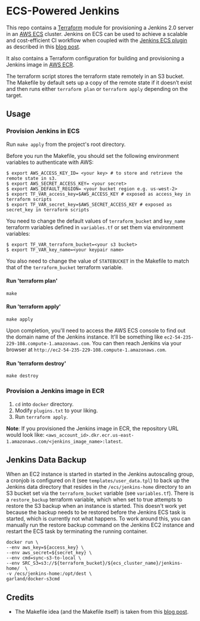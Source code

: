 # ECS-Powered Jenkins

This repo contains a [Terraform](https://terraform.io/) module for provisioning a Jenkins 2.0 server in an [AWS ECS](https://aws.amazon.com/ecs/) cluster. Jenkins on ECS can be used to achieve a scalable and cost-efficient CI workflow when coupled with the [Jenkins ECS plugin](https://wiki.jenkins-ci.org/display/JENKINS/Amazon+EC2+Container+Service+Plugin) as described in this [blog post](https://shuaib.me/ecs-jenkins/).

It also contains a Terraform configuration for building and provisioning a Jenkins image in [AWS ECR](https://aws.amazon.com/ecr/).

The terraform script stores the terraform state remotely in an S3 bucket. The Makefile by default sets up a copy of the remote state if it doesn’t exist and then runs either `terraform plan` or `terraform apply` depending on the target.

## Usage

### Provision Jenkins in ECS

Run `make apply` from the project's root directory.

Before you run the Makefile, you should set the following environment variables to authenticate with AWS:
```
$ export AWS_ACCESS_KEY_ID= <your key> # to store and retrieve the remote state in s3.
$ export AWS_SECRET_ACCESS_KEY= <your secret>
$ export AWS_DEFAULT_REGION= <your bucket region e.g. us-west-2>
$ export TF_VAR_access_key=$AWS_ACCESS_KEY # exposed as access_key in terraform scripts
$ export TF_VAR_secret_key=$AWS_SECRET_ACCESS_KEY # exposed as secret_key in terraform scripts
```

You need to change the default values of `terraform_bucket` and `key_name` terraform variables defined in `variables.tf` or set them via environment variables:
```
$ export TF_VAR_terraform_bucket=<your s3 bucket>
$ export TF_VAR_key_name=<your keypair name>
```
You also need to change the value of `STATEBUCKET` in the Makefile to match that of the `terraform_bucket` terraform variable.

#### Run 'terraform plan'

    make

#### Run 'terraform apply'

    make apply
Upon completion, you'll need to access the AWS ECS console to find out the domain name of the Jenkins instance. It'll be something like `ec2-54-235-229-108.compute-1.amazonaws.com`. You can then reach Jenkins via your browser at `http://ec2-54-235-229-108.compute-1.amazonaws.com`.

#### Run 'terraform destroy'

    make destroy

### Provision a Jenkins image in ECR

1. `cd` into `docker` directory.
2. Modify `plugins.txt` to your liking.
3. Run `terraform apply`.

__Note__: If you provisioned the Jenkins image in ECR, the repository URL would look like: `<aws_account_id>.dkr.ecr.us-east-1.amazonaws.com/<jenkins_image_name>:latest`.

## Jenkins Data Backup

When an EC2 instance is started in started in the Jenkins autoscaling group, a cronjob is configured on it (see `templates/user_data.tpl`) to back up the Jenkins data directory that resides in the `/ecs/jenkins-home` directory to an S3 bucket set via the `terraform_bucket` variable (see `variables.tf`).
There is a `restore_backup` terraform variable, which when set to true attempts to restore the S3 backup when an instance is started. This doesn't work yet because the backup needs to be restored before the Jenkins ECS task is started, which is currently not what happens.
To work around this, you can manually run the restore backup command on the Jenkins EC2 instance and restart the ECS task by terminating the running container.

    docker run \
    --env aws_key=${access_key} \
    --env aws_secret=${secret_key} \
    --env cmd=sync-s3-to-local \
    --env SRC_S3=s3://${terraform_bucket}/${ecs_cluster_name}/jenkins-home/  \
    -v /ecs/jenkins-home:/opt/dest \
    garland/docker-s3cmd


## Credits

* The Makefile idea (and the Makefile itself) is taken from this [blog post](http://karlcode.owtelse.com/blog/2015/09/01/working-with-terraform-remote-statefile/).
